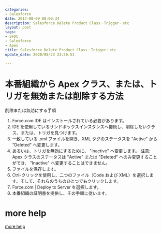 ```yaml
---
categories:
- Salesforce
date: 2017-08-09 08:00:34
description: Salesforce Delete Product Class・Trigger・etc
layout: post
tags:
- SFDC
- Salesforce
- Apex
title: Salesforce Delete Product Class・Trigger・etc
update_date: 2020/05/23 23:56:51

---
```


# 本番組織から Apex クラス、または、トリガを無効または削除する方法

削除または無効にする手順
 
1. Force.com IDE はインストールされている必要があります。
2. IDE を使用しているサンドボックスインスタンスへ接続し、削除したいクラス、または、トリガを見つけます。
3. 一致している .xml ファイルを開き、XML タグのステータスを "Active" から "Deleted" へ変更します。
4. あるいは、トリガを無効にするために、 "Inactive" へ変更します。
注意: Apex クラスのステータスは "Active" または "Deleted" へのみ変更することができ、 "Inactive" へ変更することはできません。
5. ファイルを保存します。
6. Ctrl-クリックを使用し、二つのファイル（Code および XML）を選択します。そして、それらのうちのひとつで右クリックします。 
7. Force.com | Deploy to Server を選択します。
8. 本番組織の証明書を提供し、その手順に従います。

# more help
[more help](https://help.salesforce.com/articleView?id=000006188&language=ja&type=1)